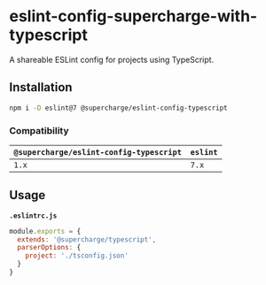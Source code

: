 # eslint-config-supercharge-with-typescript
A shareable ESLint config for projects using TypeScript.


## Installation

```bash
npm i -D eslint@7 @supercharge/eslint-config-typescript
```


### Compatibility
| `@supercharge/eslint-config-typescript` | `eslint` |
| --------------------------------------- | -------- |
| `1.x`                                   | `7.x`    |


## Usage

**`.eslintrc.js`**

```js
module.exports = {
  extends: '@supercharge/typescript',
  parserOptions: {
    project: './tsconfig.json'
  }
}
```
